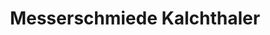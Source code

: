 ---
title: "Messerschmiede Kalchthaler"
url: /endingen-am-kaiserstuhl/messerschmiede-kalchthaler/
shop: Haushaltsartikel
---